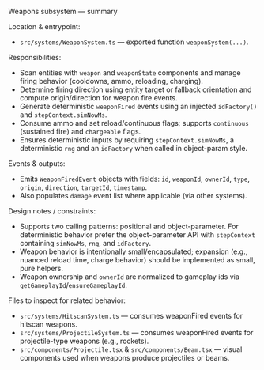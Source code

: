 Weapons subsystem — summary

Location & entrypoint:
- `src/systems/WeaponSystem.ts` — exported function `weaponSystem(...)`.

Responsibilities:
- Scan entities with `weapon` and `weaponState` components and manage firing behavior (cooldowns, ammo, reloading, charging).
- Determine firing direction using entity target or fallback orientation and compute origin/direction for weapon fire events.
- Generate deterministic `weaponFired` events using an injected `idFactory()` and `stepContext.simNowMs`.
- Consume ammo and set reload/continuous flags; supports `continuous` (sustained fire) and `chargeable` flags.
- Ensures deterministic inputs by requiring `stepContext.simNowMs`, a deterministic `rng` and an `idFactory` when called in object-param style.

Events & outputs:
- Emits `WeaponFiredEvent` objects with fields: `id`, `weaponId`, `ownerId`, `type`, `origin`, `direction`, `targetId`, `timestamp`.
- Also populates `damage` event list where applicable (via other systems).

Design notes / constraints:
- Supports two calling patterns: positional and object-parameter. For deterministic behavior prefer the object-parameter API with `stepContext` containing `simNowMs`, `rng`, and `idFactory`.
- Weapon behavior is intentionally small/encapsulated; expansion (e.g., nuanced reload time, charge behavior) should be implemented as small, pure helpers.
- Weapon ownership and `ownerId` are normalized to gameplay ids via `getGameplayId`/`ensureGameplayId`.

Files to inspect for related behavior:
- `src/systems/HitscanSystem.ts` — consumes weaponFired events for hitscan weapons.
- `src/systems/ProjectileSystem.ts` — consumes weaponFired events for projectile-type weapons (e.g., rockets).
- `src/components/Projectile.tsx` & `src/components/Beam.tsx` — visual components used when weapons produce projectiles or beams.
